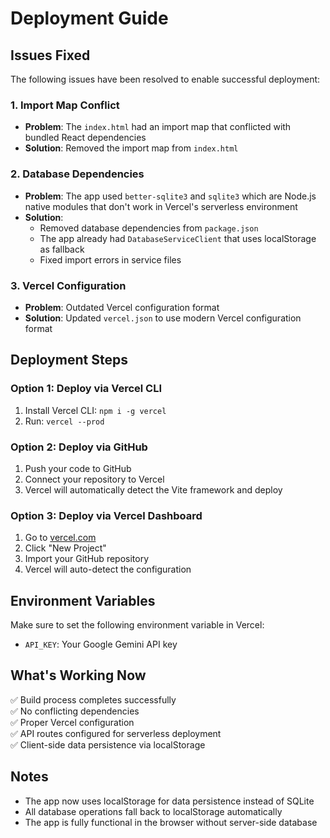 # Deployment Guide

## Issues Fixed

The following issues have been resolved to enable successful deployment:

### 1. Import Map Conflict
- **Problem**: The `index.html` had an import map that conflicted with bundled React dependencies
- **Solution**: Removed the import map from `index.html`

### 2. Database Dependencies
- **Problem**: The app used `better-sqlite3` and `sqlite3` which are Node.js native modules that don't work in Vercel's serverless environment
- **Solution**: 
  - Removed database dependencies from `package.json`
  - The app already had `DatabaseServiceClient` that uses localStorage as fallback
  - Fixed import errors in service files

### 3. Vercel Configuration
- **Problem**: Outdated Vercel configuration format
- **Solution**: Updated `vercel.json` to use modern Vercel configuration format

## Deployment Steps

### Option 1: Deploy via Vercel CLI
1. Install Vercel CLI: `npm i -g vercel`
2. Run: `vercel --prod`

### Option 2: Deploy via GitHub
1. Push your code to GitHub
2. Connect your repository to Vercel
3. Vercel will automatically detect the Vite framework and deploy

### Option 3: Deploy via Vercel Dashboard
1. Go to [vercel.com](https://vercel.com)
2. Click "New Project"
3. Import your GitHub repository
4. Vercel will auto-detect the configuration

## Environment Variables

Make sure to set the following environment variable in Vercel:
- `API_KEY`: Your Google Gemini API key

## What's Working Now

✅ Build process completes successfully  
✅ No conflicting dependencies  
✅ Proper Vercel configuration  
✅ API routes configured for serverless deployment  
✅ Client-side data persistence via localStorage  

## Notes

- The app now uses localStorage for data persistence instead of SQLite
- All database operations fall back to localStorage automatically
- The app is fully functional in the browser without server-side database

